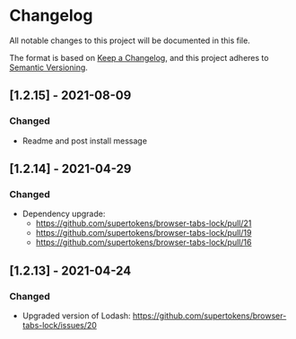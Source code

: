 # Changelog

All notable changes to this project will be documented in this file.

The format is based on [Keep a Changelog](https://keepachangelog.com/en/1.0.0/),
and this project adheres to [Semantic Versioning](https://semver.org/spec/v2.0.0.html).

## [1.2.15] - 2021-08-09

### Changed

- Readme and post install message

## [1.2.14] - 2021-04-29

### Changed

- Dependency upgrade:
  - https://github.com/supertokens/browser-tabs-lock/pull/21
  - https://github.com/supertokens/browser-tabs-lock/pull/19
  - https://github.com/supertokens/browser-tabs-lock/pull/16

## [1.2.13] - 2021-04-24

### Changed

- Upgraded version of Lodash: https://github.com/supertokens/browser-tabs-lock/issues/20
